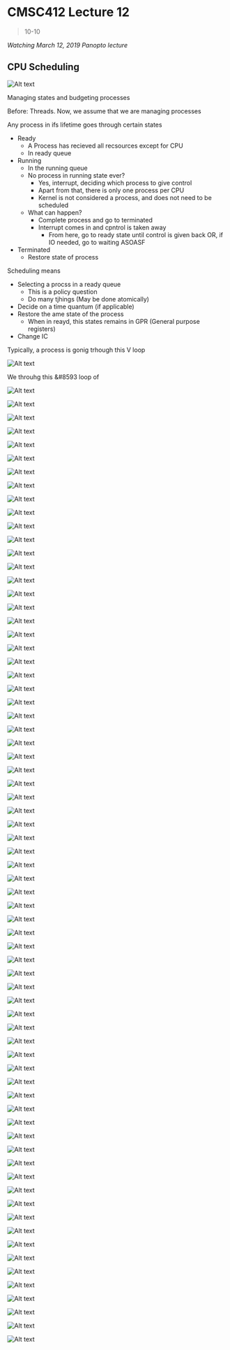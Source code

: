 # CMSC412 Lecture 12  
> 10-10  

*Watching March 12, 2019 Panopto lecture*  

## CPU Scheduling  

![Alt text](img/Lecture12/image-1.png)  

Managing states and budgeting processes  

Before: Threads. Now, we assume that we are managing processes  

Any process in ifs lifetime goes through certain states  
* Ready
  * A Process has recieved all recsources except for CPU 
  * In ready queue   
* Running 
  * In the running queue
  * No process in running state ever?
    * Yes, interrupt, deciding which process to give control
    * Apart from that, there is only one process per CPU
    * Kernel is not considered a process, and does not need to be scheduled
  * What can happen?
    * Complete process and go to terminated
    * Interrupt comes in and cpntrol is taken away
      * From here, go to ready state until control is given back OR, if IO needed, go to waiting ASOASF
* Terminated
  * Restore state of process

Scheduling means 
* Selecting a procss in a ready queue
  * This is a policy question
  * Do many tjhings (May be done atomically)
* Decide on a time quantum (if applicable)
* Restore the ame state of the process
  * When in reayd, this states remains in GPR (General purpose registers)  
* Change IC 

Typically, a process is gonig trhough this V loop  

![Alt text](img/Lecture12/image-2.png)  

We throuhg this &#8593 loop of 

![Alt text](img/Lecture12/image-3.png)  

![Alt text](img/Lecture12/image-4.png)  

![Alt text](img/Lecture12/image-5.png)  

![Alt text](img/Lecture12/image-6.png)  

![Alt text](img/Lecture12/image-7.png)  

![Alt text](img/Lecture12/image-8.png)  

![Alt text](img/Lecture12/image-9.png)  

![Alt text](img/Lecture12/image-10.png)  

![Alt text](img/Lecture12/image-11.png)  

![Alt text](img/Lecture12/image-12.png)  

![Alt text](img/Lecture12/image-13.png)  

![Alt text](img/Lecture12/image-14.png)  

![Alt text](img/Lecture12/image-15.png)  

![Alt text](img/Lecture12/image-16.png)  

![Alt text](img/Lecture12/image-17.png)  

![Alt text](img/Lecture12/image-18.png)  

![Alt text](img/Lecture12/image-19.png)  

![Alt text](img/Lecture12/image-20.png)  

![Alt text](img/Lecture12/image-21.png)  

![Alt text](img/Lecture12/image-22.png)  

![Alt text](img/Lecture12/image-23.png)  

![Alt text](img/Lecture12/image-24.png)  

![Alt text](img/Lecture12/image-25.png)  

![Alt text](img/Lecture12/image-26.png)  

![Alt text](img/Lecture12/image-27.png)  

![Alt text](img/Lecture12/image-28.png)  

![Alt text](img/Lecture12/image-29.png)  

![Alt text](img/Lecture12/image-30.png)  

![Alt text](img/Lecture12/image-31.png)  

![Alt text](img/Lecture12/image-32.png)  

![Alt text](img/Lecture12/image-33.png)  

![Alt text](img/Lecture12/image-34.png)  

![Alt text](img/Lecture12/image-35.png)  

![Alt text](img/Lecture12/image-36.png)  

![Alt text](img/Lecture12/image-37.png)  

![Alt text](img/Lecture12/image-38.png)  

![Alt text](img/Lecture12/image-39.png)  

![Alt text](img/Lecture12/image-40.png)  

![Alt text](img/Lecture12/image-41.png)  

![Alt text](img/Lecture12/image-42.png)  

![Alt text](img/Lecture12/image-43.png)  

![Alt text](img/Lecture12/image-44.png)  

![Alt text](img/Lecture12/image-45.png)  

![Alt text](img/Lecture12/image-46.png)  

![Alt text](img/Lecture12/image-47.png)  

![Alt text](img/Lecture12/image-48.png)  

![Alt text](img/Lecture12/image-49.png)  

![Alt text](img/Lecture12/image-50.png)  

![Alt text](img/Lecture12/image-51.png)  

![Alt text](img/Lecture12/image-52.png)  

![Alt text](img/Lecture12/image-53.png)  

![Alt text](img/Lecture12/image-54.png)  

![Alt text](img/Lecture12/image-55.png)  

![Alt text](img/Lecture12/image-56.png)  

![Alt text](img/Lecture12/image-57.png)  

![Alt text](img/Lecture12/image-58.png)  

![Alt text](img/Lecture12/image-59.png)  

![Alt text](img/Lecture12/image-60.png)  

![Alt text](img/Lecture12/image-61.png)  

![Alt text](img/Lecture12/image-62.png)  

![Alt text](img/Lecture12/image-63.png)  

![Alt text](img/Lecture12/image-64.png)  

![Alt text](img/Lecture12/image-65.png)  

![Alt text](img/Lecture12/image-66.png)  

![Alt text](img/Lecture12/image-67.png)  

![Alt text](img/Lecture12/image-68.png)  

![Alt text](img/Lecture12/image-69.png)  

![Alt text](img/Lecture12/image-70.png)  

![Alt text](img/Lecture12/image-71.png)  

![Alt text](img/Lecture12/image-72.png)  

![Alt text](img/Lecture12/image-73.png)  